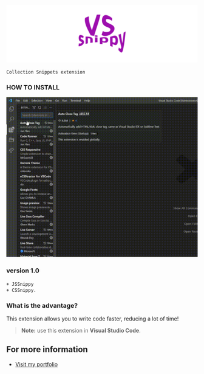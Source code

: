 ![img](https://raw.githubusercontent.com/papchenko/VSSnippy/592bf88c06fd68797c68bf58f0ac09a6722f846a/resources/vssnippy-logo.svg)

```
Collection Snippets extension
```

### HOW TO INSTALL

![gif](https://github.com/papchenko/VSSnippy/blob/main/resources/vssnippy.gif?raw=true)

### version 1.0

```
+ JSSnippy
+ CSSnippy.
```

### What is the advantage?

This extension allows you to write code faster, reducing a lot of time!

> **Note:** use this extension in **Visual Studio Code**.

## For more information

- [Visit my portfolio](http://papchenko.com/)

